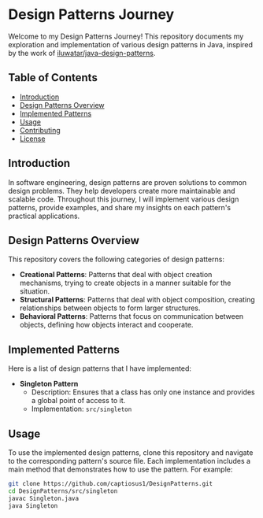 # Design Patterns Journey

Welcome to my Design Patterns Journey! This repository documents my exploration and implementation of various design patterns in Java, inspired by the work of [iluwatar/java-design-patterns](https://github.com/iluwatar/java-design-patterns/tree/master).

## Table of Contents

- [Introduction](#introduction)
- [Design Patterns Overview](#design-patterns-overview)
- [Implemented Patterns](#implemented-patterns)
- [Usage](#usage)
- [Contributing](#contributing)
- [License](#license)

## Introduction

In software engineering, design patterns are proven solutions to common design problems. They help developers create more maintainable and scalable code. Throughout this journey, I will implement various design patterns, provide examples, and share my insights on each pattern's practical applications.

## Design Patterns Overview

This repository covers the following categories of design patterns:

- **Creational Patterns**: Patterns that deal with object creation mechanisms, trying to create objects in a manner suitable for the situation.
- **Structural Patterns**: Patterns that deal with object composition, creating relationships between objects to form larger structures.
- **Behavioral Patterns**: Patterns that focus on communication between objects, defining how objects interact and cooperate.

## Implemented Patterns

Here is a list of design patterns that I have implemented:

- **Singleton Pattern**
  - Description: Ensures that a class has only one instance and provides a global point of access to it.
  - Implementation: `src/singleton`

## Usage

To use the implemented design patterns, clone this repository and navigate to the corresponding pattern's source file. Each implementation includes a main method that demonstrates how to use the pattern. For example:

```bash
git clone https://github.com/captiosus1/DesignPatterns.git
cd DesignPatterns/src/singleton
javac Singleton.java
java Singleton
